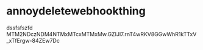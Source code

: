 # annoydeletewebhookthing
dssfsfszfd
MTM2NDczNDM4NTMxMTcxMTMxMw.GZIJl7.rnT4wRKV8GGwWhR1kTTxV_xTfErgw-84ZEw7Dc
